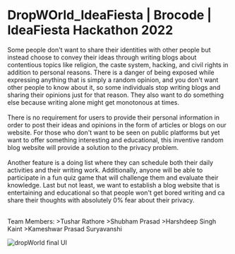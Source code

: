 # DropWOrld_IdeaFiesta | Brocode | IdeaFiesta Hackathon 2022 

Some people don't want to share their identities with other people but instead choose to convey their ideas through writing blogs about contentious topics like religion, the caste system, hacking, and civil rights in addition to personal reasons. There is a danger of being exposed while expressing anything that is simply a random opinion, and you don't want other people to know about it, so some individuals stop writing blogs and sharing their opinions just for that reason. They also want to do something else because writing alone might get monotonous at times.
<br><br>
There is no requirement for users to provide their personal information in order to post their ideas and opinions in the form of articles or blogs on our website. For those who don't want to be seen on public platforms but yet want to offer something interesting and educational, this inventive random blog website will provide a solution to the privacy problem.
<br><br>
Another feature is a doing list where they can schedule both their daily activities and their writing work. Additionally, anyone will be able to participate in a fun quiz game that will challenge them and evaluate their knowledge.
Last but not least, we want to establish a blog website that is entertaining and educational so that people won't get bored writing and ca share their thoughts with absolutely 0% fear about their privacy.
<br><br>

Team Members: >Tushar Rathore
              >Shubham Prasad
              >Harshdeep Singh Kaint
              >Kameshwar Prasad Suryavanshi

![dropWorld final UI](https://user-images.githubusercontent.com/108618796/206200376-c4dbfa63-6ce2-40e6-9712-76da0f8a60c9.jpg)
